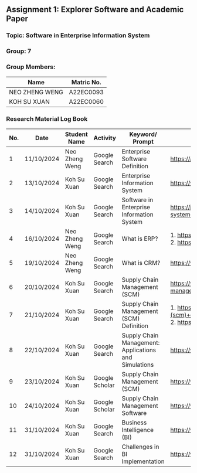 ## Assignment 1: Explorer Software and Academic Paper

<h3>Topic: Software in Enterprise Information System</h3>

<h3>Group: 7</h3>

<h3>Group Members:</h3>

| Name | Matric No.|
| --- | --- |
| NEO ZHENG WENG | A22EC0093 |
| KOH SU XUAN | A22EC0060 |

### Research Material Log Book

| No. | Date | Student Name | Activity | Keyword/ Prompt | Result |
| --- | --- | --- | --- | --- | --- |
| 1 | 11/10/2024 | Neo Zheng Weng | Google Search | Enterprise Software Definition | https://aws.amazon.com/what-is/enterprise-software/ |
| 2 | 13/10/2024 | Koh Su Xuan | Google Search | Enterprise Information System | https://www.sciencedirect.com/topics/computer-science/enterprise-information-system |
| 3 | 14/10/2024 | Koh Su Xuan | Google Search | Software in Enterprise Information System | https://ischoolonline.berkeley.edu/blog/what-is-information-systems/#:~:text=Software%20is%20another%20component%20of,storage%2C%20and%20processing%20of%20information. |
| 4 | 16/10/2024 | Neo Zheng Weng | Google Search | What is ERP? | 1. https://www.ibm.com/topics/enterprise-resource-planning<br>2. https://www.sap.com/products/erp/what-is-erp.html |
| 5 | 19/10/2024 | Neo Zheng Weng | Google Search | What is CRM? | https://www.techtarget.com/searchcustomerexperience/definition/CRM-customer-relationship-management |
| 6 | 20/10/2024 | Koh Su Xuan | Google Search | Supply Chain Management (SCM) | https://www.sap.com/products/scm/what-is-supply-chain-management.html#:~:text=Supply%20chain%20management%20includes%20all,%2C%20productivity%2C%20and%20customer%20satisfaction. |
| 7 | 21/10/2024 | Koh Su Xuan | Google Search | Supply Chain Management (SCM) Definition | 1. https://books.google.com.my/books?hl=en&lr=&id=zO2dDwAAQBAJ&oi=fnd&pg=PA3&dq=supply+chain+management+(scm)+definition&ots=o1ztMe_0X3&sig=p4P6GCLZriIwoznbwrCIDr8kLG0#v=onepage&q=supply%20chain%20management%20(scm)%20definition&f=false 2. https://onlinelibrary.wiley.com/doi/10.1002/j.2158-1592.2001.tb00001.x |
| 8 | 22/10/2024 | Koh Su Xuan | Google Search | Supply Chain Management: Applications and Simulations | https://www.intechopen.com/chapters/17671 |
| 9 | 23/10/2024 | Koh Su Xuan | Google Scholar | Supply Chain Management (SCM) | https://www.sciencedirect.com/science/article/abs/pii/S0969701202000072 |
| 10 | 24/10/2024 | Koh Su Xuan | Google Scholar | Supply Chain Management Software | https://www.sciencedirect.com/science/article/abs/pii/S0360835219305856 |
| 11 | 31/10/2024 | Koh Su Xuan | Google Search | Business Intelligence (BI) | https://www.researchgate.net/publication/284679162_Business_Intelligence_and_Analytics_From_Big_Data_to_Big_Impact |
| 12 | 31/10/2024 | Koh Su Xuan | Google Search | Challenges in BI Implementation | https://www.velvetech.com/blog/bi-challenges/ |
